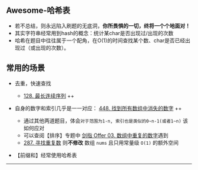 ## Awesome-哈希表

- 若不总结，则永远陷入刷题的无底洞，**你所畏惧的一切，终将一个个地面对！**
- 其实字符串经常用到hash的概念：统计某char是否出现过/出现的次数
- 哈希在题目中往往属于一个配角，在O(1)的时间查找某个数、char是否已经出现过（或出现的次数）。

## 常用的场景

- 去重，快速查找
  - [128. 最长连续序列](https://leetcode.cn/problems/longest-consecutive-sequence/) ++
  
- 自身的数字和索引几乎是一一对应：  [448. 找到所有数组中消失的数字](https://leetcode.cn/problems/find-all-numbers-disappeared-in-an-array/) ++

  - 通过其他两道题目，体会`对于范围为1-n, 索引也是类似的0~n-1(或者1~n)` 该如何应对
  - 可以查阅【排序】专题中 [剑指 Offer 03. 数组中重复的数字](https://leetcode.cn/problems/shu-zu-zhong-zhong-fu-de-shu-zi-lcof/)遇到
  - [287. 寻找重复数](https://leetcode-cn.com/problems/find-the-duplicate-number/) 则**不修改** 数组 `nums` 且只用常量级 `O(1)` 的额外空间

- 【前缀和】经常使用哈希表

  

------

